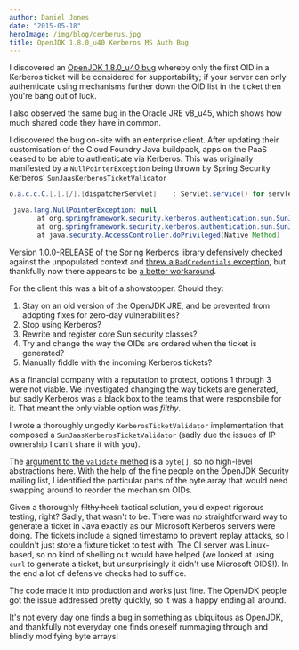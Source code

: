 ```yaml
---
author: Daniel Jones
date: "2015-05-18"
heroImage: /img/blog/cerberus.jpg
title: OpenJDK 1.8.0_u40 Kerberos MS Auth Bug
---
```


I discovered an [OpenJDK 1.8.0_u40 bug](https://bugs.openjdk.java.net/browse/JDK-8078439) whereby only the first OID in a Kerberos ticket will be considered for supportability; if your server can only authenticate using mechanisms further down the OID list in the ticket then you're bang out of luck.
<!--more-->
I also observed the same bug in the Oracle JRE v8_u45, which shows how much shared code they have in common.

I discovered the bug on-site with an enterprise client. After updating their customisation of the Cloud Foundry Java buildpack, apps on the PaaS ceased to be able to authenticate via Kerberos. This was originally manifested by a `NullPointerException` being thrown by Spring Security Kerberos' `SunJaasKerberosTicketValidator`

```java
o.a.c.c.C.[.[.[/].[dispatcherServlet]    : Servlet.service() for servlet [dispatcherServlet] in context with path [] threw exception

 java.lang.NullPointerException: null
       at org.springframework.security.kerberos.authentication.sun.SunJaasKerberosTicketValidator$KerberosValidateAction.run(SunJaasKerberosTicketValidator.java:162)
       at org.springframework.security.kerberos.authentication.sun.SunJaasKerberosTicketValidator$KerberosValidateAction.run(SunJaasKerberosTicketValidator.java:151)
       at java.security.AccessController.doPrivileged(Native Method)
```

Version 1.0.0-RELEASE of the Spring Kerberos library defensively checked against the unpopulated context and [threw a `BadCredentials` exception](https://github.com/spring-projects/spring-security-kerberos/commit/f046bd7c69d6dad74eb06a7651cd68060b31ff6f), but thankfully now there appears to be [a better workaround](https://github.com/spring-projects/spring-security-kerberos/commit/5e28e87f581629724ff8a0f6d24c3ebc591a00bb).

For the client this was a bit of a showstopper. Should they:

1. Stay on an old version of the OpenJDK JRE, and be prevented from adopting fixes for zero-day vulnerabilities?
1. Stop using Kerberos?
1. Rewrite and register core Sun security classes?
1. Try and change the way the OIDs are ordered when the ticket is generated?
1. Manually fiddle with the incoming Kerberos tickets?

As a financial company with a reputation to protect, options 1 through 3 were not viable. We investigated changing the way tickets are generated, but sadly Kerberos was a black box to the teams that were responsbile for it. That meant the only viable option was *filthy*.

I wrote a thoroughly ungodly `KerberosTicketValidator` implementation that composed a `SunJaasKerberosTicketValidator` (sadly due the issues of IP ownership I can't share it with you).

The [argument to the `validate` method](http://docs.spring.io/spring-security/site/extensions/krb/docs/1.0.x/apidocs/org/springframework/security/extensions/kerberos/KerberosTicketValidator.html#validateTicket(byte[])) is a `byte[]`, so no high-level abstractions here. With the help of the fine people on the OpenJDK Security mailing list, I identified the particular parts of the byte array that would need swapping around to reorder the mechanism OIDs.

Given a thoroughly <del>filthy hack</del> tactical solution, you'd expect rigorous testing, right? Sadly, that wasn't to be. There was no straightforward way to generate a ticket in Java exactly as our Microsoft Kerberos servers were doing. The tickets include a signed timestamp to prevent replay attacks, so I couldn't just store a fixture ticket to test with. The CI server was Linux-based, so no kind of shelling out would have helped (we looked at using `curl` to generate a ticket, but unsurprisingly it didn't use Microsoft OIDS!). In the end a lot of defensive checks had to suffice.

The code made it into production and works just fine. The OpenJDK people got the issue addressed pretty quickly, so it was a happy ending all around.

It's not every day one finds a bug in something as ubiquitous as OpenJDK, and thankfully not everyday one finds oneself rummaging through and blindly modifying byte arrays!
